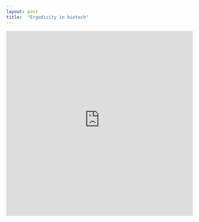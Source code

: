 ```yaml
---
layout: post
title:  "Ergodicity in biotech"
---
```


<iframe src="https://biotech-outcome-simulations.herokuapp.com/" height="500" width="100%" frameBorder="0"></iframe>